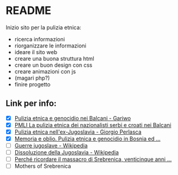 # README
Inizio sito per la pulizia etnica:
* ricerca informazioni
* riorganizzare le informazioni
* ideare il sito web
* creare una buona struttura html
* creare un buon design con css
* creare animazioni con js
* (magari php?)
* finire progetto
## Link per info:
- [x] [Pulizia etnica e genocidio nei Balcani - Gariwo](https://it.gariwo.net/educazione/approfondimenti/pulizia-etnica-e-genocidio-nei-balcani-3499.html) 
- [x] [PMLI La pulizia etnica dei nazionalisti serbi e croati nei Balcani](http://www.pmli.it/puliziaetnicabalcani.htm)
- [x] [Pulizia etnica nell'ex-Jugoslavia - Giorgio Perlasca](https://www.giorgioperlasca.it/per-non-dimenticare/ex-jugoslavia/)
- [x] [Memoria e oblio. Pulizia etnica e genocidio in Bosnia ed ...](https://www.twai.it/articles/srebrenica-genocidio-bosnia-memoria/)
- [ ] [Guerre jugoslave - Wikipedia](https://it.wikipedia.org/wiki/Guerre_jugoslave)
- [ ] [Dissoluzione della Jugoslavia - Wikipedia](https://it.wikipedia.org/wiki/Dissoluzione_della_Jugoslavia)
- [ ] [Perché ricordare il massacro di Srebrenica, venticinque anni ...](https://www.internazionale.it/notizie/tom-mockaitis/2020/07/10/srebrenica-anniversario-venticinque)
- [ ] Mothers of Srebrenica
